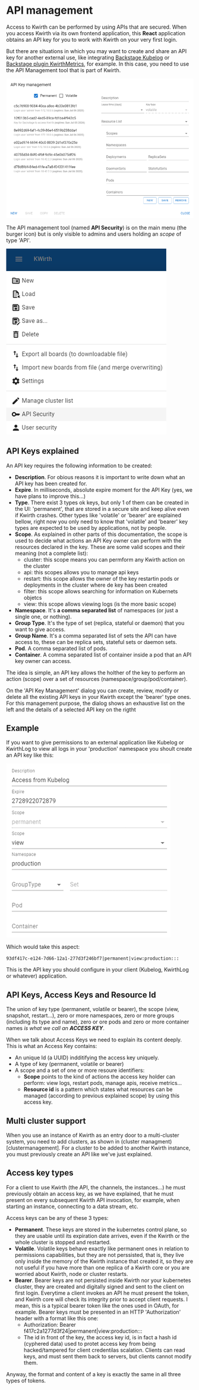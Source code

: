 # API management
Access to Kwirth can be performed by using APIs that are secured. When you access Kwirth via its own frontend application, this **React** application obtains an API key for you to work with Kwirth on your very first login.

But there are situations in which you may want to create and share an API key for another external use, like integrating [Backstage Kubelog](https://github.com/jfvilas/kubelog) or [Backstage plugin KwirthMetrics](https://github.com/jfvilas/plugin-kwirth-metrics), for example. In this case, you need to use the API Management tool that is part of Kwirth.

![api-management](./_media/api-management.png)

The API management tool (named **API Security**) is on the main menu (the burger icon) but is only visible to admins and users holding an *scope* of type 'API'.

![api security menu option](./_media/api-security-menu-option.png)

## API Keys explained
An API key requires the following information to be created:

- **Description**. For obious reasons it is important to write down what an API key has been created for.
- **Expire**. In milliseconds, absolute expire moment for the API Key (yes, we have plans to improve this...)
- **Type**. There exist 3 types ok keys, but only 1 of them can be created in the UI: 'permanent', that are stored in a secure site and keep alive even if Kwirth crashes. Other types like 'volatile' or 'bearer' are explained bellow, right now you only need to know that 'volatile' and 'bearer' key types are expected to be used by applications, not by people.
- **Scope**. As explained in other parts of this documentation, the scope is used to decide what actions an API Key owner can perform with the resources declared in the key. These are some valid scopes and their meaning (not a complete list):
    - cluster: this scope means you can permform any Kwirth action on the cluster
    - api: this scopes allows you to manage api keys
    - restart: this scope allows the owner of the key restartin pods or deployments in the cluster where de key has been created
    - filter: this scope allows searching for information on Kubernets objetcs
    - view: this scope allows viewing logs (is the more basic scope)
- **Namespace**. It's  **a comma separated list** of namespaces (or just a single one, or nothing).
- **Group Type**. It's the type of set (replica, stateful or daemon) that you want to give access.
- **Group Name**. It's a comma separated list of sets the API can have access to, these can be replica sets, stateful sets or daemon sets.
- **Pod**. A comma separated list of pods.
- **Container**. A comma separated list of container inside a pod that an API key owner can access.

The idea is simple, an API key allows the holther of the key to perform an action (scope) over a set of resources (namespace/group/pod/container).

On the 'API Key Management' dialog you can create, review, modify or delete all the existing API keys in your Kwirth except the 'bearer' type ones. For this management purpose, the dialog shows an exhaustive list on the left and the details of a selected API key on the rigtht

## Example
If you want to give permissions to an external application like Kubelog or KwirthLog to view all logs in your 'production' namespace you shoult create an API key like this:

![production-logs](./_media/production-logs.png)

Which would take this aspect:

```code
93df417c-e124-7d66-12a1-277d3f246bf7|permanent|view:production:::
```

This is the API key you should configure in your client (Kubelog, KwirthLog or whatever) application.

## API Keys, Access Keys and Resource Id
The union of key type (permanent, volatile or bearer), the scope (view, snapshot, restart...), zero or more namespaces, zero or more groups (including its type and name), zero or ore pods and zero or more container names *is what we call an **ACCESS KEY***.

When we talk about Access Keys we need to explain its content deeply. This is what an Access Key contains:
  - An unique Id (a UUID) indditifying the access key uniquely.
  - A type of key (permanent, volatile or bearer)
  - A scope and a set of one or more resoure identifiers:
    - **Scope** points to the kind of actions the access key holder can perform: view logs, restart pods, manage apis, receive metrics...
    - **Resource id** is a pattern which states what resources can be managed (according to previous explained scope) by using this access key.

## Multi cluster support
When you use an instance of Kwirth as an entry door to a multi-cluster system, you need to add clusters, as shown in (cluster managment)[clustermanagement]. For a cluster to be added to another Kwirth instance, you must previously create an API like we've just explained.

## Access key types
For a client to use Kwirth (the API, the channels, the instances...) he must previously obtain an access key, as we have explained, that he must present on every subsequent Kwirth API invocation, for example, when starting an instance, connecting to a data stream, etc.

Access keys can be any of these 3 types:

  - **Permanent**. These keys are stored in the kubernetes control plane, so they are usable until its expiration date arrives, even if the Kwirth or the whole cluster is stopped and restarted.
  - **Volatile**. Volatile keys behave exactly like permanent ones in relation to permissions capabilities, but they are not perssisted, that is, they live only inside the memory of the Kwirth instance that created it, so they are not useful if you have more than one replica of a Kwirth core or you are worried about Kwirth, node or cluster restarts.
  - **Bearer**. Bearer keys are not persisted inside Kwirth nor your kubernetes cluster, they are created and digitally signed and sent to the client on first login. Everytime a client invokes an API he must present the token, and Kwirth core will check its integrity prior to accept client requests. I mean, this is a typical bearer token like the ones used in OAuth, for example. Bearer keys must be presented in an HTTP 'Authorization' header with a format like this one:
    - Authorization: Bearer f417c2a1277d3f24|permanent|view:production:::
    - The id in front of the key, the access key id, is in fact a hash id (cyphered data) used to protet access key from being hacked/tampered for client credentilas scalation. Clients can read keys, and must sent them back to servers, but clients cannot modify them.

Anyway, the format and content of a key is exactly the same in all three types of tokens.
